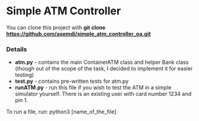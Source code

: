 # Simple ATM Controller

You can clone this project with **git clone https://github.com/asemdi/simple_atm_controller_oa.git**

### Details
* **atm.py** - contains the main ContainerATM class and helper Bank class (though out of the scope of the task, I decided to implement it for easier testing)
* **test.py** - contains pre-written tests for atm.py
* **runATM.py** - run this file if you wish to test the ATM in a simple simulator yourself. There is an existing user with card number 1234 and pin 1.

To run a file, run:
python3 [name_of_the_file]
